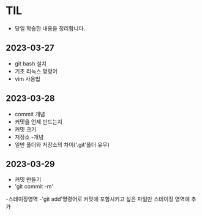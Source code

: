 # TIL
- 당일 학습한 내용을 정리합니다.

## 2023-03-27
- git bash 설치
- 기초 리눅스 명령어
- vim 사용법

## 2023-03-28
- commit 개념
 - 커밋을 언제 만드는지
 - 커밋 크기
- 저장소
 -개념
 - 일반 폴더와 저장소의 차이('.git'폴더 유무)

## 2023-03-29
- 커밋 만들기
- 'git commit -m'

-스테이징영역
    -'git add'명령어로 커밋에 포함시키고 싶은 파일만 스테이징 영역에 추가